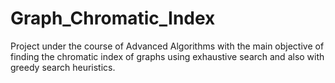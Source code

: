 # Graph_Chromatic_Index
Project under the course of Advanced Algorithms with the main objective of finding the chromatic index of graphs using exhaustive search and also with greedy search heuristics.

